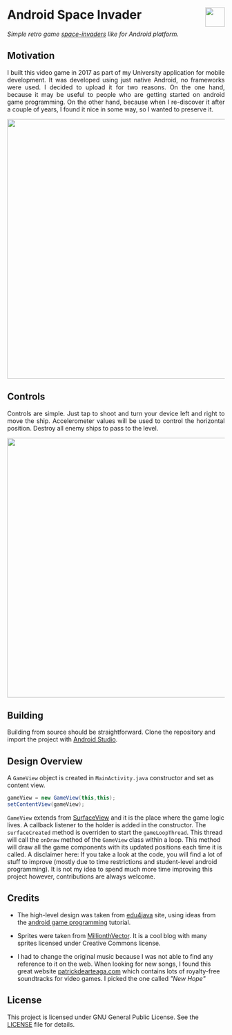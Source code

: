 # Android Space Invader <img src ="./img/space-invader-icon.png" height=45 align="right"/>

_Simple retro game [space-invaders](https://en.wikipedia.org/wiki/Space_Invaders) like for Android platform._

## Motivation
<p align="justify">
I built this video game in 2017 as part of my University application for mobile development. It was developed using just native Android, no frameworks were used. I decided to upload it for two reasons. On the one hand, because it may be useful to people who are getting started on android game programming. On the other hand, because when I re-discover it after a couple of years, I found it nice in some way, so I wanted to preserve it.
</p>

<p align="center">
  <img src ="./img/welcome-screen.png" height=600/>
</p>


## Controls
<p align="justify">
Controls are simple. Just tap to shoot and turn your device left and right to move the ship. Accelerometer values will be used to control the horizontal position. Destroy all enemy ships to pass to the level.
</p>

<p align="center">
  <img src ="./img/game-screen.gif" height=600/>
</p>


## Building
Building from source should be straightforward. Clone the repository and import the project with [Android Studio](https://developer.android.com/studio/).

## Design Overview
A `GameView` object is created in `MainActivity.java` constructor and set as content view.
```java
gameView = new GameView(this,this);
setContentView(gameView);
```
`GameView` extends from [SurfaceView](https://developer.android.com/reference/android/view/SurfaceView) and it is the place where the game logic lives. A callback listener to the holder is added in the constructor. The `surfaceCreated` method is overriden to start the `gameLoopThread`.
This thread will call the `onDraw` method of the `GameView` class within a loop. This method will draw all the game components with its updated positions each time it is called.
A disclaimer here: If you take a look at the code, you will find a lot of stuff to improve (mostly due to time restrictions and student-level android programming). It is not my idea to spend much more time improving this project however, contributions are always welcome.

## Credits
- The high-level design was taken from [edu4java](http://edu4java.com) site, using ideas from the [android game programming](http://edu4java.com/en/androidgame/androidgame1.html) tutorial.

- Sprites were taken from [MillionthVector](http://millionthvector.blogspot.com/p/free-sprites.html). It is a cool blog with many sprites licensed under Creative Commons license.

- I had to change the original music because I was not able to find any reference to it on the web. When looking for new songs, I found this great website [patrickdearteaga.com](https://patrickdearteaga.com/chiptune-8-bit-retro/) which contains lots of royalty-free soundtracks for video games. I picked the one called _"New Hope"_


## License
This project is licensed under GNU General Public License. See the [LICENSE](LICENSE) file for details.
